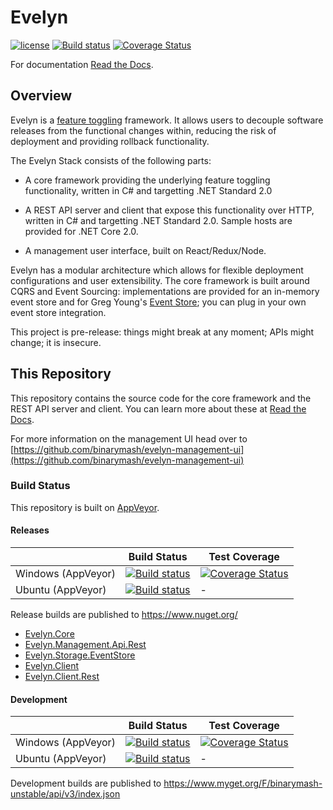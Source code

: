 # Evelyn

[![license](https://img.shields.io/github/license/binarymash/evelyn.svg)](https://github.com/binarymash/evelyn/blob/develop/LICENSE)  [![Build status](https://ci.appveyor.com/api/projects/status/fe6ta6qtgyat5i6u/branch/develop?svg=true)](https://ci.appveyor.com/project/binarymash/evelyn/branch/develop) [![Coverage Status](https://coveralls.io/repos/github/binarymash/evelyn/badge.svg?branch=develop)](https://coveralls.io/github/binarymash/evelyn?branch=develop)

For documentation [Read the Docs](https://evelyn.readthedocs.io/en/latest/). 

## Overview

Evelyn is a [feature toggling](https://martinfowler.com/articles/feature-toggles.html) framework. It allows users to decouple software releases from the functional changes within, reducing the risk of deployment and providing rollback functionality. 

The Evelyn Stack consists of the following parts:

- A core framework providing the underlying feature toggling functionality, written in C# and targetting .NET Standard 2.0 

- A REST API server and client that expose this functionality over HTTP, written in C# and targetting .NET Standard 2.0. Sample hosts are provided for .NET Core 2.0.

- A management user interface, built on React/Redux/Node.

Evelyn has a modular architecture which allows for flexible deployment configurations and user extensibility. The core framework is built around CQRS and Event Sourcing: implementations are provided for an in-memory event store and for Greg Young's [Event Store](https://eventstore.org/); you can plug in your own event store integration.

This project is pre-release: things might break at any moment; APIs might change; it is insecure. 


## This Repository

This repository contains the source code for the core framework and the REST API server and client. You can learn more about these at [Read the Docs](https://evelyn.readthedocs.io/en/latest/). 

For more information on the management UI head over to [https://github.com/binarymash/evelyn-management-ui](https://github.com/binarymash/evelyn-management-ui)


### Build Status

This repository is built on [AppVeyor](https://ci.appveyor.com/project/binarymash/evelyn).

#### Releases

|                    | Build Status | Test Coverage |
|--------------------|--------------------|-------------------|
| Windows (AppVeyor) | [![Build status](https://ci.appveyor.com/api/projects/status/fe6ta6qtgyat5i6u/branch/master?svg=true)](https://ci.appveyor.com/project/binarymash/evelyn/branch/master) | [![Coverage Status](https://coveralls.io/repos/github/binarymash/evelyn/badge.svg?branch=master)](https://coveralls.io/github/binarymash/evelyn?branch=master) |
| Ubuntu (AppVeyor)  | [![Build status](https://ci.appveyor.com/api/projects/status/fya8g0lne2ru7j5c/branch/master?svg=true)](https://ci.appveyor.com/project/binarymash/evelyn-4lkyc/branch/master)                    | -                 |

Release builds are published to https://www.nuget.org/

- [Evelyn.Core](https://www.nuget.org/packages/Evelyn.Core/)
- [Evelyn.Management.Api.Rest](https://www.nuget.org/packages/Evelyn.Management.Api.Rest/)
- [Evelyn.Storage.EventStore](https://www.nuget.org/packages/Evelyn.Storage.EventStore/)
- [Evelyn.Client](https://www.nuget.org/packages/Evelyn.Client/)
- [Evelyn.Client.Rest](https://www.nuget.org/packages/Evelyn.Client.Rest/)

#### Development

|                    | Build Status | Test Coverage |
|--------------------|--------------------|-------------------|
| Windows (AppVeyor) | [![Build status](https://ci.appveyor.com/api/projects/status/fe6ta6qtgyat5i6u/branch/develop?svg=true)](https://ci.appveyor.com/project/binarymash/evelyn/branch/develop) | [![Coverage Status](https://coveralls.io/repos/github/binarymash/evelyn/badge.svg?branch=develop)](https://coveralls.io/github/binarymash/evelyn?branch=develop) |
| Ubuntu (AppVeyor)  | [![Build status](https://ci.appveyor.com/api/projects/status/fya8g0lne2ru7j5c/branch/develop?svg=true)](https://ci.appveyor.com/project/binarymash/evelyn-4lkyc/branch/develop)                   | -                 |





Development builds are published to https://www.myget.org/F/binarymash-unstable/api/v3/index.json
